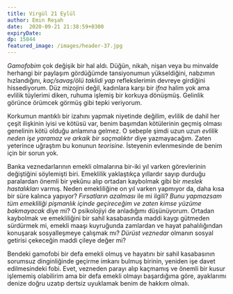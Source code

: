 ```yaml
---
title: Virgül 21 Eylül 
author: Emin Reşah
date:  2020-09-21 21:38:59+0300
expiryDate:
dp: 15044
featured_image: /images/header-37.jpg
---
```



*Gamofobim* çok değişik bir hal aldı. Düğün, nikah, nişan veya bu minvalde herhangi bir paylaşım
gördüğümde tansiyonumun yükseldiğini, nabzımın hızlandığını, *kaç/savaş/ölü taklidi yap*
reflekslerimin devreye girdiğini hissediyorum. Düz mizojini değil, kadınlara karşı bir *ifna* halim
yok ama evlilik tüylerimi diken, ruhuma işlemiş bir korkuya dönüşmüş. Gelinlik görünce
örümcek görmüş gibi tepki veriyorum. 

Korkumun mantıklı bir izahını yapmak niyetinde değilim, evlilik de dahil her çeşit ilişkinin iyisi
ve kötüsü var, benim başımdan kötülerinin geçmiş olması genelinin kötü olduğu anlamına gelmez. O
sebeple şimdi uzun uzun *evlilik neden işe yaramaz ve arkaik bir saçmalıktır* diye yazmayacağım.
Zaten yeterince uğraştım bu konunun *teorisine.* İsteyenin evlenmesinde de benim için bir sorun yok. 
 
Banka veznedarlarının emekli olmalarına bir-iki yıl varken görevlerinin değiştiğini söylemişti biri.
Emeklilik yaklaştıkça yıllardır sayıp durduğu paralardan önemli bir yekûnu alıp ortadan kaybolmak
gibi bir *meslek hastalıkları* varmış. Neden emekliliğine on yıl varken yapmıyor da, daha kısa bir
süre kalınca yapıyor? *Fırsatların azalması* ile mi ilgili? *Bunu yapmazsam tüm emekliliği pişmanlık
içinde geçireceğim ve zaten kimse yüzüme bakmayacak* diye mi? O psikolojiyi de anladığımı
düşünüyorum. Ortadan kaybolmak ve emekliliğini bir sahil kasabasında maddi kaygı gütmeden sürdürmek
mi, emekli maaşı kuyruğunda zamlardan ve hayat pahalılığından konuşarak sosyalleşmeye çalışmak mı?
*Dürüst veznedar* olmanın sosyal getirisi çekeceğin maddi çileye değer mi? 

Bendeki gamofobi bir defa emekli olmuş ve hayatını bir sahil kasabasının sorumsuz dinginliğinde
geçirme imkanı bulmuş birinin, yeniden işe davet edilmesindeki fobi. Evet, vezneden parayı alıp
kaçmamış ve önemli bir kusur işlememiş olabilirim ama bir defa emekli olmayı başardığıma göre,
ayaklarımı denize doğru uzatıp dertsiz uyuklamak benim de hakkım olmalı. 
